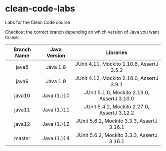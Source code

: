 # clean-code-labs
Labs for the Clean Code course

Checkout the correct branch depending on which version of Java you want to use:

Branch Name     |       Java Version    | Libraries
:--------------:|:---------------------:|:------------------------------------------------------:
java8           |   Java 1.8            |   JUnit 4.11, Mockito 1.10.8, AssertJ 3.5.2
java9           |   Java 1.9            |   JUnit 4.12, Mockito 2.18.0, AssertJ 3.9.1
java10          |   Java (1.)10         |   JUnit 5.1.0,  Mockito 2.19.0, AssertJ 3.10.0
java11          |   Java (1.)11         |   JUnit 5.4.2,  Mockito 2.27.0, AssertJ 3.12.2
java12          |   Java (1.)12         |   JUnit 5.6.2,  Mockito 3.3.3, AssertJ 3.16.1
master          |   Java (1.)14         |   JUnit 5.6.2,  Mockito 3.3.3, AssertJ 3.16.1
